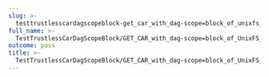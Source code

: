 ```yaml
---
slug: >-
  testtrustlesscardagscopeblock-get_car_with_dag-scope=block_of_unixfs_directory_on_a_path_(accept_header)-body
full_name: >-
  TestTrustlessCarDagScopeBlock/GET_CAR_with_dag-scope=block_of_UnixFS_directory_on_a_path_(Accept_Header)/Body
outcome: pass
title: >-
  TestTrustlessCarDagScopeBlock/GET_CAR_with_dag-scope=block_of_UnixFS_directory_on_a_path_(Accept_Header)/Body
---
```


